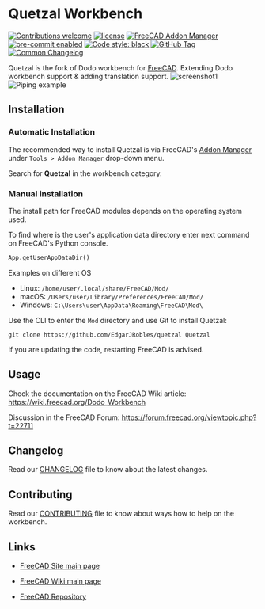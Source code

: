 # Quetzal Workbench

[![Contributions welcome][ContribsW_badge]][CONTRIBUTING]
[![license][license_badge]][LICENSE]
[![FreeCAD Addon Manager][AddonMgr_badge]][AddonMgr]
[![pre-commit enabled][pre-commit_badge]][pre-commit]
[![Code style: black][black_badge]][black]
[![GitHub Tag][tag_bagde]][tag]
[![Common Changelog][cc_badge]][CHANGELOG]

Quetzal is the fork of Dodo workbench for [FreeCAD](https://freecad.org).
Extending Dodo workbench support & adding translation support.
![screenshot1](https://github.com/user-attachments/assets/70e96920-34db-40d9-a8d6-102e690a13ee "Metal frame created with Quetzal")
![Piping example](https://github.com/user-attachments/assets/0631e4df-e733-403d-8949-fb6a21e2742d)



## Installation

### Automatic Installation

The recommended way to install Quetzal is via FreeCAD's
[Addon Manager](https://wiki.freecad.org/Std_AddonMgr) under
`Tools > Addon Manager` drop-down menu.

Search for **Quetzal** in the workbench category.

### Manual installation

The install path for FreeCAD modules depends on the operating system used.

To find where is the user's application data directory enter next command on
FreeCAD's Python console.

```python
App.getUserAppDataDir()
```

Examples on different OS

- Linux: `/home/user/.local/share/FreeCAD/Mod/`
- macOS: `/Users/user/Library/Preferences/FreeCAD/Mod/`
- Windows: `C:\Users\user\AppData\Roaming\FreeCAD\Mod\`

Use the CLI to enter the `Mod` directory and use Git to install Quetzal:

```shell
git clone https://github.com/EdgarJRobles/quetzal Quetzal
```

If you are updating the code, restarting FreeCAD is advised.

## Usage

Check the documentation on the FreeCAD Wiki article:
<https://wiki.freecad.org/Dodo_Workbench>

Discussion in the FreeCAD Forum:
<https://forum.freecad.org/viewtopic.php?t=22711>

## Changelog

Read our [CHANGELOG] file to know about the latest changes.

## Contributing

Read our [CONTRIBUTING] file to know about ways how to help on the workbench.

## Links

- [FreeCAD Site main page](https://www.freecad.org/)

- [FreeCAD Wiki main page](https://www.freecad.org/wiki)

- [FreeCAD Repository](https://github.com/FreeCAD/FreeCAD)

[CONTRIBUTING]: ./CONTRIBUTING.md
[ContribsW_badge]: <https://img.shields.io/badge/contributions-welcome-brightgreen.svg?style=flat>
[LICENSE]: ./LICENSE
[license_badge]: <https://img.shields.io/github/license/EdgarJRobles/quetzal>
[AddonMgr]: <https://github.com/FreeCAD/FreeCAD-addons>
[AddonMgr_badge]: <https://img.shields.io/badge/FreeCAD%20addon%20manager-available-brightgreen>
[pre-commit]: <https://github.com/pre-commit/pre-commit>
[pre-commit_badge]: <https://img.shields.io/badge/pre--commit-enabled-brightgreen?logo=pre-commit>
[black]: <https://github.com/psf/black>
[black_badge]: <https://img.shields.io/badge/code%20style-black-000000.svg>
[tag]: <https://github.com/EdgarJRobles/quetzal/releases>
[tag_bagde]: <https://img.shields.io/github/v/tag/EdgarJRobles/quetzal>
[cc_badge]: <https://common-changelog.org/badge.svg>
[CHANGELOG]: ./CHANGELOG.md
